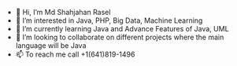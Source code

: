 - 👋 Hi, I’m Md Shahjahan Rasel
- 👀 I’m interested in Java, PHP, Big Data, Machine Learning
- 🌱 I’m currently learning Java and Advance Features of Java, UML
- 💞️ I’m looking to collaborate on different projects where the main language will be Java
- 📫 To reach me call +1(641)819-1496

<!---
shrasel/shrasel is a ✨ special ✨ repository because its `README.md` (this file) appears on your GitHub profile.
You can click the Preview link to take a look at your changes.
--->
